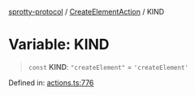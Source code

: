 
[sprotty-protocol](../globals) / [CreateElementAction](../Namespace.CreateElementAction) / KIND

# Variable: KIND

> `const` **KIND**: `"createElement"` = `'createElement'`

Defined in: [actions.ts:776](https://github.com/eclipse-sprotty/sprotty/blob/f9b2433481cc27a1ac0c92d525a92039ae7f6c76/packages/sprotty-protocol/src/actions.ts#L776)
